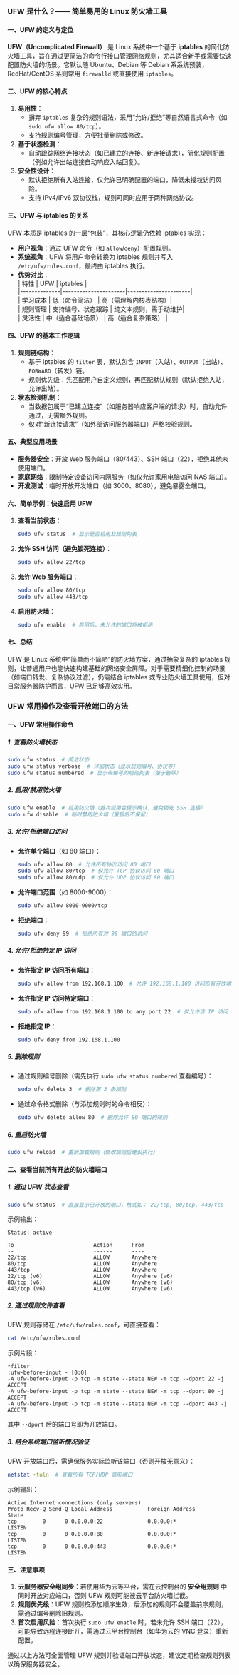 ### UFW 是什么？—— 简单易用的 Linux 防火墙工具  
#### **一、UFW 的定义与定位**  
**UFW（Uncomplicated Firewall）** 是 Linux 系统中一个基于 **iptables** 的简化防火墙工具，旨在通过更简洁的命令行接口管理网络规则，尤其适合新手或需要快速配置防火墙的场景。它默认随 Ubuntu、Debian 等 Debian 系系统预装，RedHat/CentOS 系则常用 `firewalld` 或直接使用 `iptables`。  

#### **二、UFW 的核心特点**  
1. **易用性**：  
   - 摒弃 `iptables` 复杂的规则语法，采用“允许/拒绝”等自然语言式命令（如 `sudo ufw allow 80/tcp`）。  
   - 支持规则编号管理，方便批量删除或修改。  
2. **基于状态检测**：  
   - 自动跟踪网络连接状态（如已建立的连接、新连接请求），简化规则配置（例如允许出站连接自动响应入站回复）。  
3. **安全性设计**：  
   - 默认拒绝所有入站连接，仅允许已明确配置的端口，降低未授权访问风险。  
   - 支持 IPv4/IPv6 双协议栈，规则可同时应用于两种网络协议。  

#### **三、UFW 与 iptables 的关系**  
UFW 本质是 iptables 的一层“包装”，其核心逻辑仍依赖 iptables 实现：  
- **用户视角**：通过 UFW 命令（如 `allow`/`deny`）配置规则。  
- **系统视角**：UFW 将用户命令转换为 iptables 规则并写入 `/etc/ufw/rules.conf`，最终由 iptables 执行。  
- **优势对比**：  
  | 特性         | UFW                  | iptables             |  
  |--------------|----------------------|----------------------|  
  | 学习成本     | 低（命令简洁）       | 高（需理解内核表结构）|  
  | 规则管理     | 支持编号、状态跟踪   | 纯文本规则，需手动维护|  
  | 灵活性       | 中（适合基础场景）   | 高（适合复杂策略）   |  

#### **四、UFW 的基本工作逻辑**  
1. **规则链结构**：  
   - 基于 iptables 的 `filter` 表，默认包含 `INPUT`（入站）、`OUTPUT`（出站）、`FORWARD`（转发）链。  
   - 规则优先级：先匹配用户自定义规则，再匹配默认规则（默认拒绝入站，允许出站）。  
2. **状态检测机制**：  
   - 当数据包属于“已建立连接”（如服务器响应客户端的请求）时，自动允许通过，无需额外规则。  
   - 仅对“新连接请求”（如外部访问服务器端口）严格校验规则。  

#### **五、典型应用场景**  
- **服务器安全**：开放 Web 服务端口（80/443）、SSH 端口（22），拒绝其他未使用端口。  
- **家庭网络**：限制特定设备访问内网服务（如仅允许家用电脑访问 NAS 端口）。  
- **开发测试**：临时开放开发端口（如 3000、8080），避免暴露全端口。  

#### **六、简单示例：快速启用 UFW**  
1. **查看当前状态**：  
   ```bash
   sudo ufw status  # 显示是否启用及规则列表
   ```  
2. **允许 SSH 访问（避免锁死连接）**：  
   ```bash
   sudo ufw allow 22/tcp
   ```  
3. **允许 Web 服务端口**：  
   ```bash
   sudo ufw allow 80/tcp
   sudo ufw allow 443/tcp
   ```  
4. **启用防火墙**：  
   ```bash
   sudo ufw enable  # 启用后，未允许的端口将被拒绝
   ```  

#### **七、总结**  
UFW 是 Linux 系统中“简单而不简陋”的防火墙方案，通过抽象复杂的 iptables 规则，让普通用户也能快速构建基础的网络安全屏障。对于需要精细化控制的场景（如端口转发、复杂协议过滤），仍需结合 iptables 或专业防火墙工具使用，但对日常服务器防护而言，UFW 已足够高效实用。


### UFW 常用操作及查看开放端口的方法  
#### **一、UFW 常用操作命令**  
##### 1. **查看防火墙状态**  
```bash
sudo ufw status  # 简洁状态
sudo ufw status verbose  # 详细状态（显示规则编号、协议等）
sudo ufw status numbered  # 显示带编号的规则列表（便于删除）
```  

##### 2. **启用/禁用防火墙**  
```bash
sudo ufw enable  # 启用防火墙（首次启用会提示确认，避免锁死 SSH 连接）
sudo ufw disable  # 临时禁用防火墙（重启后不保留）
```  

##### 3. **允许/拒绝端口访问**  
- **允许单个端口**（如 80 端口）：  
  ```bash
  sudo ufw allow 80  # 允许所有协议访问 80 端口
  sudo ufw allow 80/tcp  # 仅允许 TCP 协议访问 80 端口
  sudo ufw allow 80/udp  # 仅允许 UDP 协议访问 80 端口
  ```  
- **允许端口范围**（如 8000-9000）：  
  ```bash
  sudo ufw allow 8000-9000/tcp
  ```  
- **拒绝端口**：  
  ```bash
  sudo ufw deny 99  # 拒绝所有对 99 端口的访问
  ```  

##### 4. **允许/拒绝特定 IP 访问**  
- **允许指定 IP 访问所有端口**：  
  ```bash
  sudo ufw allow from 192.168.1.100  # 允许 192.168.1.100 访问所有开放端口
  ```  
- **允许指定 IP 访问特定端口**：  
  ```bash
  sudo ufw allow from 192.168.1.100 to any port 22  # 仅允许该 IP 访问 SSH 端口
  ```  
- **拒绝指定 IP**：  
  ```bash
  sudo ufw deny from 192.168.1.100
  ```  

##### 5. **删除规则**  
- 通过规则编号删除（需先执行 `sudo ufw status numbered` 查看编号）：  
  ```bash
  sudo ufw delete 3  # 删除第 3 条规则
  ```  
- 通过命令格式删除（与添加规则时的命令相反）：  
  ```bash
  sudo ufw delete allow 80  # 删除允许 80 端口的规则
  ```  

##### 6. **重启防火墙**  
```bash
sudo ufw reload  # 重新加载规则（修改规则后建议执行）
```  


#### **二、查看当前所有开放的防火墙端口**  
##### 1. **通过 UFW 状态查看**  
```bash
sudo ufw status  # 直接显示已开放的端口，格式如：`22/tcp, 80/tcp, 443/tcp`  
```  
示例输出：  
```
Status: active

To                         Action      From
--                         ------      ----
22/tcp                     ALLOW       Anywhere
80/tcp                     ALLOW       Anywhere
443/tcp                    ALLOW       Anywhere
22/tcp (v6)                ALLOW       Anywhere (v6)
80/tcp (v6)                ALLOW       Anywhere (v6)
443/tcp (v6)               ALLOW       Anywhere (v6)
```  

##### 2. **通过规则文件查看**  
UFW 规则存储在 `/etc/ufw/rules.conf`，可直接查看：  
```bash
cat /etc/ufw/rules.conf
```  
示例片段：  
```
*filter
:ufw-before-input - [0:0]
-A ufw-before-input -p tcp -m state --state NEW -m tcp --dport 22 -j ACCEPT
-A ufw-before-input -p tcp -m state --state NEW -m tcp --dport 80 -j ACCEPT
-A ufw-before-input -p tcp -m state --state NEW -m tcp --dport 443 -j ACCEPT
```  
其中 `--dport` 后的端口号即为开放端口。  


##### 3. **结合系统端口监听情况验证**  
UFW 开放端口后，需确保服务实际监听该端口（否则开放无意义）：  
```bash
netstat -tuln  # 查看所有 TCP/UDP 监听端口
```  
示例输出：  
```
Active Internet connections (only servers)
Proto Recv-Q Send-Q Local Address           Foreign Address         State      
tcp        0      0 0.0.0.0:22              0.0.0.0:*               LISTEN     
tcp        0      0 0.0.0.0:80              0.0.0.0:*               LISTEN     
tcp        0      0 0.0.0.0:443             0.0.0.0:*               LISTEN     
```  


#### **三、注意事项**  
1. **云服务器安全组同步**：若使用华为云等平台，需在云控制台的 **安全组规则** 中同时开放对应端口，否则 UFW 规则可能被云平台防火墙拦截。  
2. **规则优先级**：UFW 规则按添加顺序生效，后添加的规则不会覆盖前序规则，需通过编号删除旧规则。  
3. **首次启用风险**：首次执行 `sudo ufw enable` 时，若未允许 SSH 端口（22），可能导致远程连接断开，需通过云平台控制台（如华为云的 VNC 登录）重新配置。  

通过以上方法可全面管理 UFW 规则并验证端口开放状态，建议定期检查规则列表以确保服务器安全。
